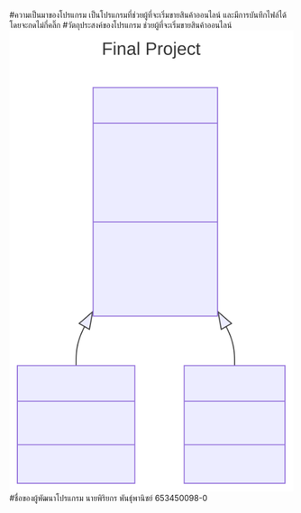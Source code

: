 #ความเป็นมาของโปรแกรม
เป็นโปรแกรมที่ช่วยผู้ที่จะเริ่มขายสินค้าออนไลน์ และมีการบันทึกไฟล์ได้ โดยจะกดไม่กี่คลิ๊ก
#วัตถุประสงค์ของโปรแกรม
ช่วยผู้ที่จะเริ่มขายสินค้าออนไลน์
![image info](./mermaid.svg)
#ชื่อของผู้พัฒนาโปรแกรม
นายพิริยกร พันธุ์พานิชย์ 653450098-0